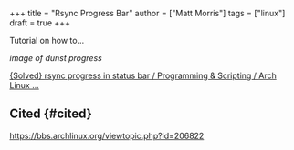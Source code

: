 +++
title = "Rsync Progress Bar"
author = ["Matt Morris"]
tags = ["linux"]
draft = true
+++

Tutorial on how to...

_image of dunst progress_

[{Solved} rsync progress in status bar / Programming &amp; Scripting / Arch Linux ...](https://bbs.archlinux.org/viewtopic.php?id=206822)


## Cited {#cited}

<https://bbs.archlinux.org/viewtopic.php?id=206822>
